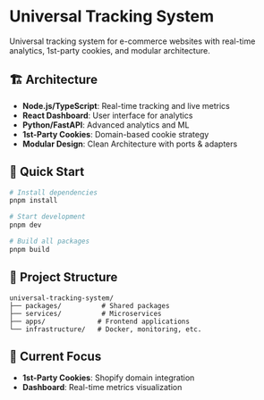 # Universal Tracking System

Universal tracking system for e-commerce websites with real-time analytics, 1st-party cookies, and modular architecture.

## 🏗️ Architecture

- **Node.js/TypeScript**: Real-time tracking and live metrics
- **React Dashboard**: User interface for analytics
- **Python/FastAPI**: Advanced analytics and ML
- **1st-Party Cookies**: Domain-based cookie strategy
- **Modular Design**: Clean Architecture with ports & adapters

## 🚀 Quick Start

```bash
# Install dependencies
pnpm install

# Start development
pnpm dev

# Build all packages
pnpm build
```

## 📁 Project Structure

```
universal-tracking-system/
├── packages/          # Shared packages
├── services/          # Microservices
├── apps/             # Frontend applications
└── infrastructure/   # Docker, monitoring, etc.
```

## 🎯 Current Focus

- **1st-Party Cookies**: Shopify domain integration
- **Dashboard**: Real-time metrics visualization
